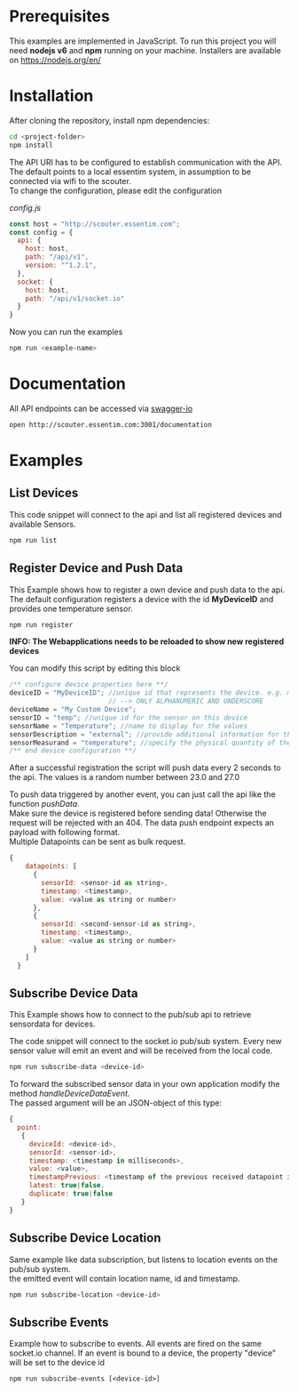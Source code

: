 # Prerequisites
This examples are implemented in JavaScript. To run this project you will need __nodejs v6__ and __npm__ running on your machine.
Installers are available on https://nodejs.org/en/

# Installation
After cloning the repository, install npm dependencies:
```bash
cd <project-folder>
npm install
```

The API URI has to be configured to establish communication with the API. The default points to a local
essentim system, in assumption to be connected via wifi to the scouter.  
To change the configuration, please edit the configuration

*config.js*
```javascript
const host = "http://scouter.essentim.com";
const config = {
  api: {
    host: host,
    path: "/api/v1",
    version: "^1.2.1",
  },
  socket: {
    host: host,
    path: "/api/v1/socket.io"
  }
}
```

Now you can run the examples
```bash
npm run <example-name>
```

# Documentation
All API endpoints can be accessed via [swagger-io](http://scouter.essentim.com:3001/documentation)
```bash
open http://scouter.essentim.com:3001/documentation
```


# Examples

## List Devices
This code snippet will connect to the api and list all registered devices and available Sensors.  
```bash
npm run list
```

## Register Device and Push Data
This Example shows how to register a own device and push data to the api. The default configuration registers
a device with the id **MyDeviceID** and provides one temperature sensor.
```bash
npm run register
``` 
**INFO: The Webapplications needs to be reloaded to show new registered devices**

You can modify this script by editing this block
```javascript
/** configure device properties here **/
deviceID = "MyDeviceID"; //unique id that represents the device. e.g. mac-address or serial number
                         // --> ONLY ALPHANUMERIC AND UNDERSCORE
deviceName = "My Custom Device";
sensorID = "temp"; //unique id for the sensor on this device
sensorName = "Temperature"; //name to display for the values
sensorDescription = "external"; //provide additional information for the sensor. e.g. position or index
sensorMeasurand = "temperature"; //specify the physical quantity of the delivered value
/** end device configuration **/
```
After a successful registration  the script will push data every 2 seconds to the api. The values is
a random number between 23.0 and 27.0

To push data triggered by another event, you can just call the api like the function *pushData*.  
Make sure the device is registered before sending data! Otherwise the request will be rejected with an 404.
The data push endpoint expects an payload with following format.  
Multiple Datapoints can be sent as bulk request.
```javascript
{
    datapoints: [
      {
        sensorId: <sensor-id as string>,
        timestamp: <timestamp>,
        value: <value as string or number>
      },
      {
        sensorId: <second-sensor-id as string>,
        timestamp: <timestamp>,
        value: <value as string or number>
      }
    ]
  }
```

## Subscribe Device Data
This Example shows how to connect to the pub/sub api to retrieve sensordata for devices.

The code snippet will connect to the socket.io pub/sub system. Every new sensor value will emit an event and will be 
received from the local code.
```bash
npm run subscribe-data <device-id>
``` 
To forward the subscribed sensor data in your own application modify the method *handleDeviceDataEvent*.  
The passed argument will be an JSON-object of this type:
```javascript
{ 
  point: 
   { 
     deviceId: <device-id>,
     sensorId: <sensor-id>,
     timestamp: <timestamp in milliseconds>,
     value: <value>,
     timestampPrevious: <timestamp of the previous received datapoint in milliseconds>,
     latest: true|false,
     duplicate: true|false 
   } 
}
```
## Subscribe Device Location
Same example like data subscription, but listens to location events on the pub/sub system.  
the emitted event will contain location name, id and timestamp.
```bash
npm run subscribe-location <device-id>
``` 

## Subscribe Events
Example how to subscribe to events. All events are fired on the same socket.io channel.
If an event is bound to a device, the property "device" will be set to the device id
```
npm run subscribe-events [<device-id>]
``` 
